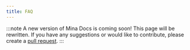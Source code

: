 ```yaml
---
title: FAQ
---
```


:::note
A new version of Mina Docs is coming soon! This page will be rewritten. If you have any suggestions or would like to contribute, please create a [pull request](https://github.com/MinaProtocol/docs).
:::